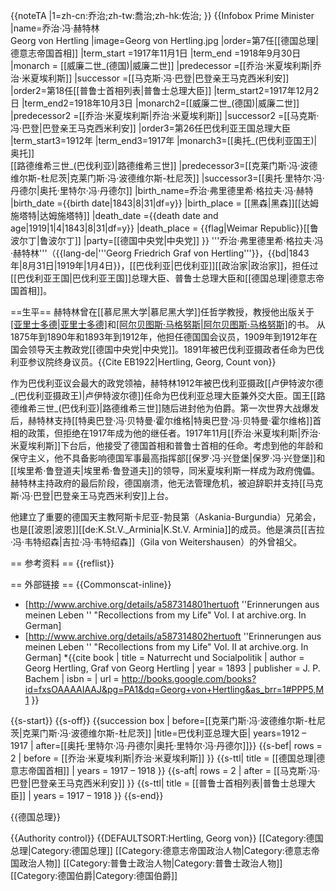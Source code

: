 {{noteTA
|1=zh-cn:乔治;zh-tw:喬治;zh-hk:佐治;
}}
{{Infobox Prime Minister 
|name=乔治·冯·赫特林<br />Georg von Hertling
|image=Georg von Hertling.jpg
|order=第7任[[德国总理|德意志帝国首相]]
|term_start    =1917年11月1日
|term_end      =1918年9月30日
|monarch       = [[威廉二世_(德国)|威廉二世]]
|predecessor   =[[乔治·米夏埃利斯|乔治·米夏埃利斯]]
|successor     =[[马克斯·冯·巴登|巴登亲王马克西米利安]]
|order2=第18任[[普鲁士首相列表|普鲁士总理大臣]]
|term_start2=1917年12月2日
|term_end2=1918年10月3日
|monarch2=[[威廉二世_(德国)|威廉二世]]
|predecessor2   =[[乔治·米夏埃利斯|乔治·米夏埃利斯]]
|successor2     =[[马克斯·冯·巴登|巴登亲王马克西米利安]]
|order3=第26任巴伐利亚王国总理大臣
|term_start3=1912年
|term_end3=1917年
|monarch3=[[奥托_(巴伐利亚国王)|奥托]]<br>[[路德维希三世_(巴伐利亚)|路德维希三世]]
|predecessor3=[[克莱门斯·冯·波德维尔斯-杜尼茨|克莱门斯·冯·波德维尔斯-杜尼茨]]
|successor3=[[奥托·里特尔·冯·丹德尔|奥托·里特尔·冯·丹德尔]]
|birth_name=乔治·弗里德里希·格拉夫·冯·赫特
|birth_date    ={{birth date|1843|8|31|df=y}}
|birth_place   = [[黑森|黑森]][[达姆施塔特|达姆施塔特]]
|death_date    ={{death date and age|1919|1|4|1843|8|31|df=y}}
|death_place   = {{flag|Weimar Republic}}[[鲁波尔丁|鲁波尔丁]]
|party=[[德国中央党|中央党]]
}}
'''乔治·弗里德里希·格拉夫·冯·赫特林'''（{{lang-de|'''Georg Friedrich Graf von Hertling'''}}，{{bd|1843年|8月31日|1919年|1月4日}}，[[巴伐利亚|巴伐利亚]][[政治家|政治家]]，担任过[[巴伐利亚王国|巴伐利亚王国]]总理大臣、普鲁士总理大臣和[[德国总理|德意志帝国首相]]。

==生平==
赫特林曾在[[慕尼黑大学|慕尼黑大学]]任哲学教授，教授他出版关于[[亚里士多德|亚里士多德]](1871)和[[阿尔贝图斯·马格努斯|阿尔贝图斯·马格努斯]](1880)的书。
从1875年到1890年和1893年到1912年，他担任德国国会议员，1909年到1912年在国会领导天主教政党[[德国中央党|中央党]]。1891年被巴伐利亚摄政者任命为巴伐利亚参议院终身议员。<ref name="eb">{{Cite EB1922|Hertling, Georg, Count von}}</ref>

作为巴伐利亚议会最大的政党领袖，赫特林1912年被巴伐利亚摄政[[卢伊特波尔德_(巴伐利亚摄政王)|卢伊特波尔德]]任命为巴伐利亚总理大臣兼外交大臣。国王[[路德维希三世_(巴伐利亚)|路德维希三世]]随后进封他为伯爵。<ref name="eb"/>第一次世界大战爆发后，赫特林支持[[特奥巴登·冯·贝特曼·霍尔维格|特奥巴登·冯·贝特曼·霍尔维格]]首相的政策，但拒绝在1917年成为他的继任者。1917年11月[[乔治·米夏埃利斯|乔治·米夏埃利斯]]下台后，他接受了德国首相和普鲁士首相的任命。考虑到他的年龄和保守主义，他不具备影响德国军事最高指挥部[[保罗·冯·兴登堡|保罗·冯·兴登堡]]和[[埃里希·鲁登道夫|埃里希·鲁登道夫]]的领导，同米夏埃利斯一样成为政府傀儡。赫特林主持政府的最后阶段，德国崩溃，他无法管理危机，被迫辞职并支持[[马克斯·冯·巴登|巴登亲王马克西米利安]]上台。

他建立了重要的德国天主教阿斯卡尼亚-勃艮第（Askania-Burgundia）兄弟会，也是[[波恩|波恩]][[de:K.St.V._Arminia|K.St.V. Arminia]]的成员。他是演员[[吉拉·冯·韦特绍森|吉拉·冯·韦特绍森]]（Gila von Weitershausen）的外曾祖父。

== 参考资料 ==
{{reflist}}

== 外部链接 ==
{{Commonscat-inline}}
* [http://www.archive.org/details/a587314801hertuoft ''Erinnerungen aus meinen Leben '' "Recollections from my Life" Vol. I at archive.org. In German]
* [http://www.archive.org/details/a587314802hertuoft ''Erinnerungen aus meinen Leben '' "Recollections from my Life" Vol. II at archive.org. In German]
*{{cite book
| title     = Naturrecht und Socialpolitik
| author    = Georg Hertling,  Graf von Georg Hertling
| year      = 1893
| publisher = J. P. Bachem
| isbn      = 
| url       = http://books.google.com/books?id=fxsOAAAAIAAJ&pg=PA1&dq=Georg+von+Hertling&as_brr=1#PPP5,M1
}}

{{s-start}}
{{s-off}}
{{succession box | before=[[克莱门斯·冯·波德维尔斯-杜尼茨|克莱门斯·冯·波德维尔斯-杜尼茨]] |title=巴伐利亚总理大臣| years=1912 – 1917 | after=[[奥托·里特尔·冯·丹德尔|奥托·里特尔·冯·丹德尔]]}}
{{s-bef| rows   = 2 | before = [[乔治·米夏埃利斯|乔治·米夏埃利斯]] }}
{{s-ttl| title  = [[德国总理|德意志帝国首相]]
       | years  = 1917 – 1918 }}
{{s-aft| rows   = 2 | after  = [[马克斯·冯·巴登|巴登亲王马克西米利安]] }}
{{s-ttl| title  = [[普鲁士首相列表|普鲁士总理大臣]]
       | years  = 1917 – 1918 }}
{{s-end}}

{{德国总理}}

{{Authority control}}
{{DEFAULTSORT:Hertling, Georg von}}
[[Category:德国总理|Category:德国总理]]
[[Category:德意志帝国政治人物|Category:德意志帝国政治人物]]
[[Category:普鲁士政治人物|Category:普鲁士政治人物]]
[[Category:德国伯爵|Category:德国伯爵]]